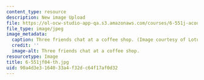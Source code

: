```yaml
---
content_type: resource
description: New image Upload
file: https://ol-ocw-studio-app-qa.s3.amazonaws.com/courses/6-551j-acoustics-of-speech-and-hearing-fall-2004/90a4d3e3164033a4f32dc64f17af0d32_6-551jf04-th.jpg
file_type: image/jpeg
image_metadata:
  caption: Three friends chat at a coffee shop. (Image courtesy of LotusHead and [stock.xchng](http://www.freeimages.com/).)
  credit: ''
  image-alt: Three friends chat at a coffee shop.
resourcetype: Image
title: 6-551jf04-th.jpg
uid: 90a4d3e3-1640-33a4-f32d-c64f17af0d32
---
```

